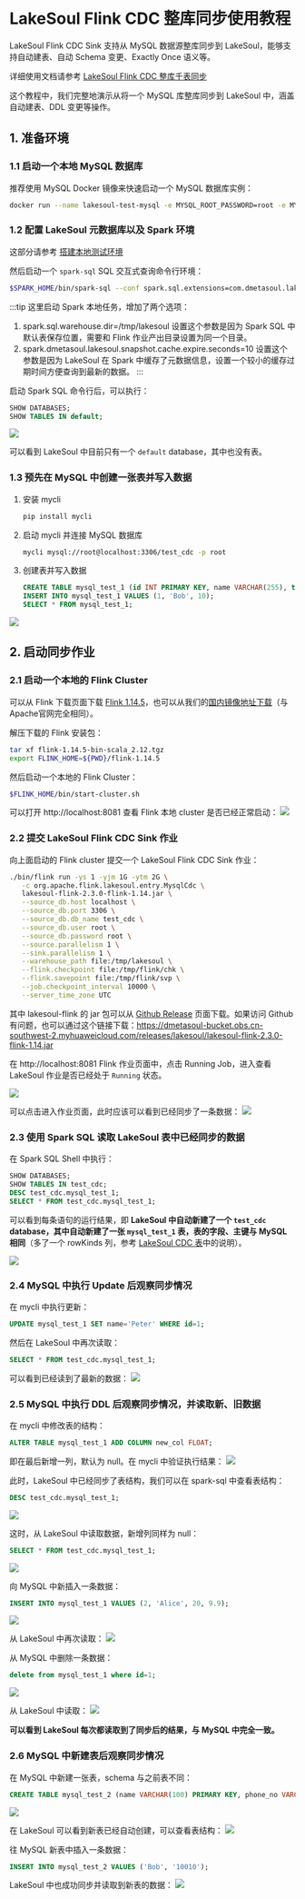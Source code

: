 # LakeSoul Flink CDC 整库同步使用教程

LakeSoul Flink CDC Sink 支持从 MySQL 数据源整库同步到 LakeSoul，能够支持自动建表、自动 Schema 变更、Exactly Once 语义等。

详细使用文档请参考 [LakeSoul Flink CDC 整库千表同步](../../03-Usage%20Docs/05-flink-cdc-sync.md)

这个教程中，我们完整地演示从将一个 MySQL 库整库同步到 LakeSoul 中，涵盖自动建表、DDL 变更等操作。

## 1. 准备环境

### 1.1 启动一个本地 MySQL 数据库
推荐使用 MySQL Docker 镜像来快速启动一个 MySQL 数据库实例：
```bash
docker run --name lakesoul-test-mysql -e MYSQL_ROOT_PASSWORD=root -e MYSQL_DATABASE=test_cdc -p 3306:3306 -d mysql:8
```

### 1.2 配置 LakeSoul 元数据库以及 Spark 环境
这部分请参考 [搭建本地测试环境](../../01-Getting%20Started/01-setup-local-env.md)

然后启动一个 `spark-sql` SQL 交互式查询命令行环境：
```bash
$SPARK_HOME/bin/spark-sql --conf spark.sql.extensions=com.dmetasoul.lakesoul.sql.LakeSoulSparkSessionExtension --conf spark.sql.catalog.lakesoul=org.apache.spark.sql.lakesoul.catalog.LakeSoulCatalog --conf spark.sql.defaultCatalog=lakesoul --conf spark.sql.warehouse.dir=/tmp/lakesoul --conf spark.dmetasoul.lakesoul.snapshot.cache.expire.seconds=10
```

:::tip
这里启动 Spark 本地任务，增加了两个选项：
1. spark.sql.warehouse.dir=/tmp/lakesoul
   设置这个参数是因为 Spark SQL 中默认表保存位置，需要和 Flink 作业产出目录设置为同一个目录。
2. spark.dmetasoul.lakesoul.snapshot.cache.expire.seconds=10
   设置这个参数是因为 LakeSoul 在 Spark 中缓存了元数据信息，设置一个较小的缓存过期时间方便查询到最新的数据。
:::

启动 Spark SQL 命令行后，可以执行：
```sql
SHOW DATABASES;
SHOW TABLES IN default;
```

![](spark-sql-show-db-empty.png) 

可以看到 LakeSoul 中目前只有一个 `default` database，其中也没有表。

### 1.3 预先在 MySQL 中创建一张表并写入数据
1. 安装 mycli
   ```bash
   pip install mycli
   ```
2. 启动 mycli 并连接 MySQL 数据库
   ```bash
   mycli mysql://root@localhost:3306/test_cdc -p root
   ```
3. 创建表并写入数据
   ```sql
   CREATE TABLE mysql_test_1 (id INT PRIMARY KEY, name VARCHAR(255), type SMALLINT);
   INSERT INTO mysql_test_1 VALUES (1, 'Bob', 10);
   SELECT * FROM mysql_test_1;
   ```

![](mysql-init-insert-1.png)  

## 2. 启动同步作业

### 2.1 启动一个本地的 Flink Cluster
可以从 Flink 下载页面下载 [Flink 1.14.5](https://archive.apache.org/dist/flink/flink-1.14.5/flink-1.14.5-bin-scala_2.12.tgz)，也可以从我们的[国内镜像地址下载](https://dmetasoul-bucket.obs.cn-southwest-2.myhuaweicloud.com/releases/lakesoul/flink-1.14.5-bin-scala_2.12.tgz)（与Apache官网完全相同）。

解压下载的 Flink 安装包：
```bash
tar xf flink-1.14.5-bin-scala_2.12.tgz
export FLINK_HOME=${PWD}/flink-1.14.5
```

然后启动一个本地的 Flink Cluster：
```bash
$FLINK_HOME/bin/start-cluster.sh
```

可以打开 http://localhost:8081 查看 Flink 本地 cluster 是否已经正常启动：
![](flnk-cluster-empty.png)  


### 2.2 提交 LakeSoul Flink CDC Sink 作业

向上面启动的 Flink cluster 提交一个 LakeSoul Flink CDC Sink 作业：
```bash
./bin/flink run -ys 1 -yjm 1G -ytm 2G \
   -c org.apache.flink.lakesoul.entry.MysqlCdc \
   lakesoul-flink-2.3.0-flink-1.14.jar \
   --source_db.host localhost \
   --source_db.port 3306 \
   --source_db.db_name test_cdc \
   --source_db.user root \
   --source_db.password root \
   --source.parallelism 1 \
   --sink.parallelism 1 \
   --warehouse_path file:/tmp/lakesoul \
   --flink.checkpoint file:/tmp/flink/chk \
   --flink.savepoint file:/tmp/flink/svp \
   --job.checkpoint_interval 10000 \
   --server_time_zone UTC
```

其中 lakesoul-flink 的 jar 包可以从 [Github Release](https://github.com/lakesoul-io/LakeSoul/releases/) 页面下载。如果访问 Github 有问题，也可以通过这个链接下载：https://dmetasoul-bucket.obs.cn-southwest-2.myhuaweicloud.com/releases/lakesoul/lakesoul-flink-2.3.0-flink-1.14.jar

在 http://localhost:8081 Flink 作业页面中，点击 Running Job，进入查看 LakeSoul 作业是否已经处于 `Running` 状态。

![](flink-cdc-job-submitted.png)  

可以点击进入作业页面，此时应该可以看到已经同步了一条数据：
![](flink-cdc-sync-1.png)  

### 2.3 使用 Spark SQL 读取 LakeSoul 表中已经同步的数据

在 Spark SQL Shell 中执行：
```sql
SHOW DATABASES;
SHOW TABLES IN test_cdc;
DESC test_cdc.mysql_test_1;
SELECT * FROM test_cdc.mysql_test_1;
```

可以看到每条语句的运行结果，即 **LakeSoul 中自动新建了一个 `test_cdc` database，其中自动新建了一张 `mysql_test_1` 表，表的字段、主键与 MySQL 相同**（多了一个 rowKinds 列，参考 [LakeSoul CDC 表](../../03-Usage%20Docs/04-cdc-ingestion-table.mdx)中的说明）。

![](spark-read-1.png)  

### 2.4 MySQL 中执行 Update 后观察同步情况
在 mycli 中执行更新：
```sql
UPDATE mysql_test_1 SET name='Peter' WHERE id=1;
```

然后在 LakeSoul 中再次读取：
```sql
SELECT * FROM test_cdc.mysql_test_1;
```

可以看到已经读到了最新的数据：
![](spark-read-2.png)  

### 2.5 MySQL 中执行 DDL 后观察同步情况，并读取新、旧数据
在 mycli 中修改表的结构：
```sql
ALTER TABLE mysql_test_1 ADD COLUMN new_col FLOAT;
```

即在最后新增一列，默认为 null。在 mycli 中验证执行结果：
![](mysql-update-1.png)  

此时，LakeSoul 中已经同步了表结构，我们可以在 spark-sql 中查看表结构：
```sql
DESC test_cdc.mysql_test_1;
```

![](spark-read-after-add-col-1.png)  

这时，从 LakeSoul 中读取数据，新增列同样为 null：
```sql
SELECT * FROM test_cdc.mysql_test_1;
```

![](spark-read-after-add-col-2.png)  

向 MySQL 中新插入一条数据：
```sql
INSERT INTO mysql_test_1 VALUES (2, 'Alice', 20, 9.9);
```
![](mysql-insert-new-1.png)  

从 LakeSoul 中再次读取：
![](spark-read-after-add-col-3.png)  

从 MySQL 中删除一条数据：
```sql
delete from mysql_test_1 where id=1;
```

![](mysql-read-after-delete.png)  

从 LakeSoul 中读取：
![](spark-read-after-delete.png)  


**可以看到 LakeSoul 每次都读取到了同步后的结果，与 MySQL 中完全一致。**

### 2.6 MySQL 中新建表后观察同步情况
在 MySQL 中新建一张表，schema 与之前表不同：
```sql
CREATE TABLE mysql_test_2 (name VARCHAR(100) PRIMARY KEY, phone_no VARCHAR(20));
```
![](mysql-create-table-2.png)  

在 LakeSoul 可以看到新表已经自动创建，可以查看表结构：
![](spark-show-after-new-table.png)  

往 MySQL 新表中插入一条数据：
```sql
INSERT INTO mysql_test_2 VALUES ('Bob', '10010');
```

LakeSoul 中也成功同步并读取到新表的数据：
![](spark-read-after-new-table.png)  